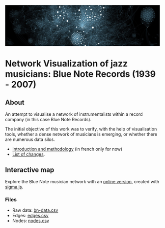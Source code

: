 <img src="https://raw.githubusercontent.com/xentenza/bluenote/main/images/bluenote-banner.jpg" alt="Blue Note data visualization" width="" align="center">

# Network Visualization of jazz musicians: Blue Note Records (1939 - 2007)

## About

An attempt to visualise a network of instrumentalists within a record company (in this case Blue Note Records).

The initial objective of this work was to verify, with the help of visualisation tools, whether a dense network of musicians is emerging, or whether there are numerous data silos.

* [Introduction and methodology](https://github.com/xentenza/bluenote/blob/master/introduction-methodology.md) (in french only for now)
* [List of changes](https://github.com/xentenza/bluenote/blob/master/modifications.md).

## Interactive map

Explore the Blue Note musician network with an [online version](https://#), created with [sigma.js](https://github.com/jacomyal/sigma.js).

### Files

* Raw data: [bn-data.csv](https://github.com/xentenza/bluenote/blob/main/bn-data.csv)
* Edges: [edges.csv](https://github.com/xentenza/bluenote/blob/master/edges.csv)
* Nodes: [nodes.csv](https://github.com/xentenza/bluenote/blob/master/nodes.csv)